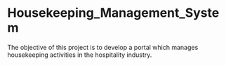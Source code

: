 # Housekeeping_Management_System
The objective of this project is to develop a portal which manages housekeeping activities in the hospitality industry.
